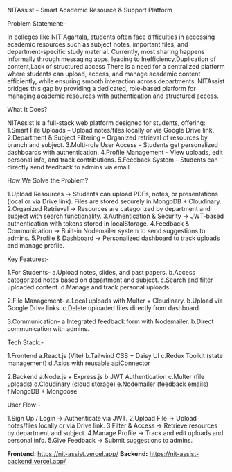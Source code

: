 NITAssist – Smart Academic Resource & Support Platform

Problem Statement:-

In colleges like NIT Agartala, students often face difficulties in accessing academic resources such as subject notes, important files, and department-specific study material.
Currently, most sharing happens informally through messaging apps, leading to Inefficiency,Duplication of content,Lack of structured access
There is a need for a centralized platform where students can upload, access, and manage academic content efficiently, while ensuring smooth interaction across departments.
NITAssist bridges this gap by providing a dedicated, role-based platform for managing academic resources with authentication and structured access.

What It Does?

NITAssist is a full-stack web platform designed for students, offering:
1.Smart File Uploads – Upload notes/files locally or via Google Drive link.
2.Department & Subject Filtering – Organized retrieval of resources by branch and subject.
3.Multi-role User Access – Students get personalized dashboards with authentication.
4.Profile Management – View uploads, edit personal info, and track contributions.
5.Feedback System – Students can directly send feedback to admins via email.

How We Solve the Problem?

1.Upload Resources → Students can upload PDFs, notes, or presentations (local or via Drive link). Files are stored securely in MongoDB + Cloudinary.
2.Organized Retrieval → Resources are categorized by department and subject with search functionality.
3.Authentication & Security → JWT-based authentication with tokens stored in localStorage.
4.Feedback & Communication → Built-in Nodemailer system to send suggestions to admins.
5.Profile & Dashboard → Personalized dashboard to track uploads and manage profile.

Key Features:-

1.For Students-
a.Upload notes, slides, and past papers.
b.Access categorized notes based on department and subject.
c.Search and filter uploaded content.
d.Manage and track personal uploads.

2.File Management-
a.Local uploads with Multer + Cloudinary.
b.Upload via Google Drive links.
c.Delete uploaded files directly from dashboard.

3.Communication-
a.Integrated feedback form with Nodemailer.
b.Direct communication with admins.

Tech Stack:-

1.Frontend
a.React.js (Vite)
b.Tailwind CSS + Daisy UI
c.Redux Toolkit (state management)
d.Axios with reusable apiConnector

2.Backend
a.Node.js + Express.js
b.JWT Authentication
c.Multer (file uploads)
d.Cloudinary (cloud storage)
e.Nodemailer (feedback emails)
f.MongoDB + Mongoose

User Flow:-

1.Sign Up / Login → Authenticate via JWT.
2.Upload File → Upload notes/files locally or via Drive link.
3.Filter & Access → Retrieve resources by department and subject.
4.Manage Profile → Track and edit uploads and personal info.
5.Give Feedback → Submit suggestions to admins.

**Frontend:** https://nit-assist.vercel.app/
**Backend:** https://nit-assist-backend.vercel.app/ 
